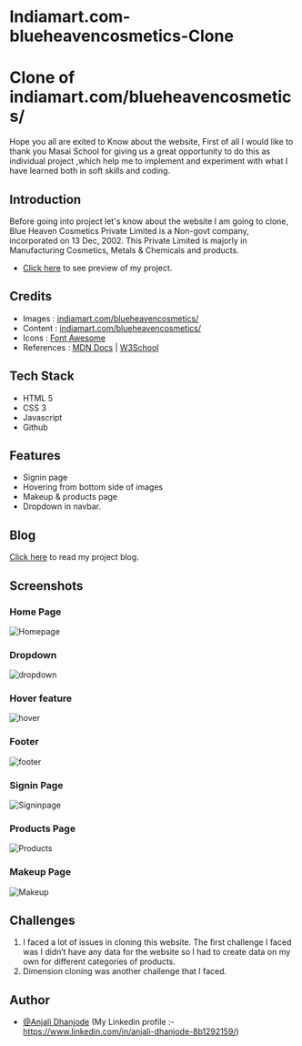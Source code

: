 # Indiamart.com-blueheavencosmetics-Clone


# Clone of indiamart.com/blueheavencosmetics/
 Hope you all are exited to Know about the website, First of all I would like to thank you Masai School for giving us a great opportunity to do this as individual project ,which help me to implement and experiment with what I have learned both in soft skills and coding.

## Introduction
Before going into project let's know about the website I am going to clone,
Blue Heaven Cosmetics Private Limited is a Non-govt company, incorporated on 13 Dec, 2002. This Private Limited is majorly in Manufacturing Cosmetics, Metals  & Chemicals  and products.

- [Click here](https://indiamartblueheavencosmetics.netlify.app/) to see preview of my project.






## Credits

 - Images : [indiamart.com/blueheavencosmetics/](https://www.indiamart.com/blueheavencosmetics/)
 - Content : [indiamart.com/blueheavencosmetics/](https://www.indiamart.com/blueheavencosmetics/)
 - Icons : [Font Awesome](https://fontawesome.com/)
 - References : [MDN Docs](https://developer.mozilla.org/en-US/) | [W3School](https://www.w3schools.com/)

## Tech Stack

- HTML 5
- CSS 3
- Javascript
- Github
## Features

- Signin page
- Hovering from bottom side of images
- Makeup & products page
- Dropdown in navbar.



## Blog

[Click here](https://medium.com/@anjalidhanjode28/project-at-masai-school-indiamart-com-blueheavencosmetics-clone-9ad22a010b78) to read my project blog. 


## Screenshots

### Home Page
  ![Homepage](./screenshots/homepage.png)
### Dropdown
  ![dropdown](./screenshots/dropdown.png)
### Hover feature
  ![hover](./screenshots/hovering.png)
### Footer
  ![footer](./screenshots/footer.png)
### Signin Page
  ![Signinpage](./screenshots/signin.png)
### Products Page
  ![Products](./screenshots/products.png)
  ### Makeup Page
  ![Makeup](./screenshots/makeuppage.png)

## Challenges

1. I faced a lot of issues in cloning this website. The first challenge I faced was I didn’t have any data for the website so I had to create data on my own for different categories of products.
2. Dimension cloning was another challenge that I faced.



## Author

- [@Anjali Dhanjode](https://github.com/anjalidhanjode28)
(My Linkedin profile :- https://www.linkedin.com/in/anjali-dhanjode-8b1292159/)
